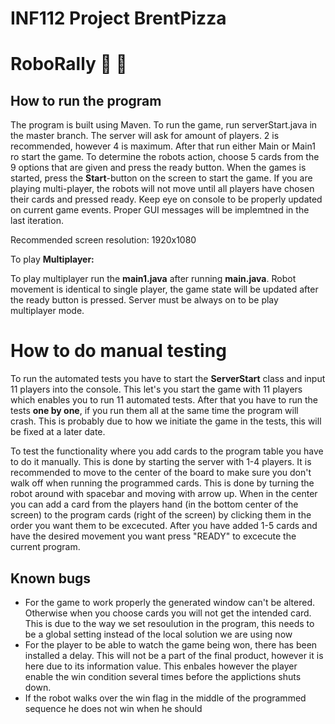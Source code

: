 # INF112 Project BrentPizza 

# RoboRally :robot: :pizza:

## How to run the program

The program is built using Maven. To run the game, run  serverStart.java in the master branch. The server will ask for amount of players. 
2 is recommended, however 4 is maximum. After that run either Main or Main1 ro start the game. To determine the robots action, choose 5 cards from the 9 options that are given and press the ready button. When the games is started, press the **Start**-button on the screen to start the game. If you are playing multi-player, the robots will not move until all players have chosen their cards and pressed ready. Keep eye on console to be properly updated on current game events. Proper GUI messages will be implemtned in the last iteration. 

Recommended screen resolution: 1920x1080

To play **Multiplayer:** 

To play multiplayer run the **main1.java** after running **main.java**. Robot movement is identical to single player, the game state will be updated after the ready button is pressed. Server must be always on to be play multiplayer mode. 


# How to do manual testing
To run the automated tests you have to start the **ServerStart** class and input 11 players into the console. This let's you start the game with 11 players which enables you to run 11 automated tests. After that you have to run the tests **one by one**, if you run them all at the same time the program will  crash. This is probably due to how we initiate the game in the tests, this will be fixed at a later date. 

To test the functionality where you add cards to the program table you have to do it manually. This is done by starting the server with 1-4 players. It is recommended to move to the center of the board to make sure you don't walk off when running the programmed cards. This is done by turning the robot around with spacebar and moving with arrow up. When in the center you can add a card from the players hand (in the bottom center of the screen) to the program cards (right of the screen) by clicking them in the order you want them to be excecuted. After you have added 1-5 cards and have the desired movement you want press "READY" to excecute the current program.

## Known bugs
- For the game to work properly the generated window can't be altered. Otherwise when you choose cards you will not get the intended card. This is due to the way we set resoulution in the program, this needs to be a global setting instead of the local solution we are using now
- For the player to be able to watch the game being won, there has been installed a delay. This will not be a part of the final product, however it is here
due to its information value. This enbales however the player enable the win condition several times before the applictions shuts down.
- If the robot walks over the win flag in the middle of the programmed sequence he does not win when he should
